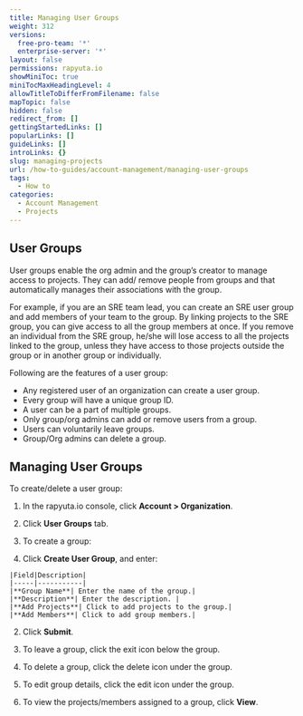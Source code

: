 ```yaml
---
title: Managing User Groups
weight: 312
versions:
  free-pro-team: '*'
  enterprise-server: '*'
layout: false
permissions: rapyuta.io
showMiniToc: true
miniTocMaxHeadingLevel: 4
allowTitleToDifferFromFilename: false
mapTopic: false
hidden: false
redirect_from: []
gettingStartedLinks: []
popularLinks: []
guideLinks: []
introLinks: {}
slug: managing-projects
url: /how-to-guides/account-management/managing-user-groups
tags:
  - How to
categories:
  - Account Management
  - Projects
---
```


## User Groups

User groups enable the org admin and the group’s creator to manage access to projects. They can add/ remove people from groups and that automatically manages their associations with the group.  

For example, if you are an SRE team lead, you can create an SRE user group and add members of your team to the group. By linking projects to the SRE group, you can give access to all the group members at once. If you remove an individual from the SRE group, he/she will lose access to all the projects linked to the group, unless they have access to those projects outside the group or in another group or individually.

Following are the features of a user group:

* Any registered user of an organization can create a user group.
* Every group will have a unique group ID.
* A user can be a part of multiple groups.
* Only group/org admins can add or remove users from a group.
* Users can voluntarily leave groups.
* Group/Org admins can delete a group.

## Managing User Groups

To create/delete a user group:

1. In the rapyuta.io console, click **Account > Organization**. 
2. Click **User Groups** tab.
3. To create a group:

  1. Click **Create User Group**, and enter:

    |Field|Description|
    |-----|-----------|
    |**Group Name**| Enter the name of the group.|
    |**Description**| Enter the description. |
    |**Add Projects**| Click to add projects to the group.|
    |**Add Members**| Click to add group members.|

  2. Click **Submit**.
  
4. To leave a group, click the exit icon below the group.
5. To delete a group, click the delete icon under the group.
6. To edit group details, click the edit icon under the group.
7. To view the projects/members assigned to a group, click **View**.










